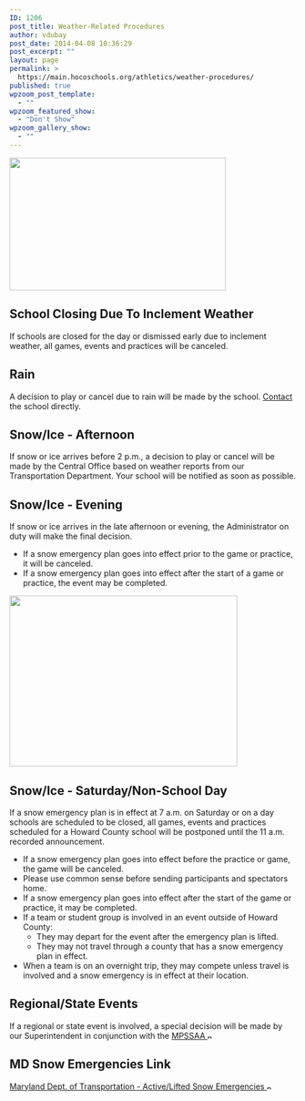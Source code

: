 ```yaml
---
ID: 1206
post_title: Weather-Related Procedures
author: vdubay
post_date: 2014-04-08 10:36:29
post_excerpt: ""
layout: page
permalink: >
  https://main.hocoschools.org/athletics/weather-procedures/
published: true
wpzoom_post_template:
  - ""
wpzoom_featured_show:
  - "Don't Show"
wpzoom_gallery_show:
  - ""
---
```

<img class="pict" src="/f/athletics/athletics_pic5.jpg" alt="" width="380" height="233" border="0" />

<h2>School Closing Due To Inclement Weather</h2>
<p>If schools are closed for the day or dismissed early due to inclement weather, all games, events and practices will be canceled.</p>

<h2>Rain</h2>
<p>A decision to play or cancel due to rain will be made by the school. <a href="/athletics/contact/">Contact</a> the school directly.</p>

<h2>Snow/Ice - Afternoon</h2>
<p>If snow or ice arrives before 2 p.m., a decision to play or cancel will be made by the Central Office based on weather reports from our Transportation Department. Your school will be notified as soon as possible.</p>

<h2>Snow/Ice - Evening</h2>
<p>If snow or ice arrives in the late afternoon or evening, the Administrator on duty will make the final decision.</p>
<ul>
  <li>If a snow emergency plan goes into effect prior to the game or practice, it will be canceled.</li>
  <li>If a snow emergency plan goes into effect after the start of a game or practice, the event may be completed.</li>
</ul>

<img class="pict" src="/f/athletics/athletics_pic6.jpg" alt="" width="400" height="300" border="0" />

<h2>Snow/Ice - Saturday/Non-School Day</h2>
<p>If a snow emergency plan is in effect at 7 a.m. on Saturday or on a day schools are scheduled to be closed, all games, events and practices scheduled for a Howard County school will be postponed until the 11 a.m. recorded announcement.</p>

<ul>
  <li>If a snow emergency plan goes into effect before the practice or game, the game will be canceled.</li>
  <li>Please use common sense before sending participants and spectators home.</li>
  <li>If a snow emergency plan goes into effect after the start of the game or practice, it may be completed.</li>
  <li>If a team or student group is involved in an event outside of Howard County:
   <ul>
    <li>They may depart for the event after the emergency plan is lifted.</li>
    <li>They may not travel through a county that has a snow emergency plan in effect.</li>
   </ul>
  </li>
  <li>When a team is on an overnight trip, they may compete unless travel is involved and a snow emergency is in effect at their location.</li>
</ul>

<h2>Regional/State Events</h2>
<p>If a regional or state event is involved, a special decision will be made by our Superintendent in conjunction with the <a href="http://www.mpssaa.org" target="_blank">MPSSAA <img src="/f/images/new_webpage.gif" border="0" align="bottom" width="11" height="10" alt="new webpage" /></a></p>

<h2>MD Snow Emergencies Link</h2>
<p><a href="http://www.chart.state.md.us/StormInfo/snow_emergency_plans.asp" target="_blank">Maryland Dept. of Transportation - Active/Lifted Snow Emergencies <img src="/f/images/new_webpage.gif" border="0" align="bottom" width="11" height="10" alt="new webpage" /></a></p>